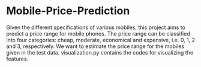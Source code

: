 # Mobile-Price-Prediction

Given the different specifications of various mobiles, this project aims to predict a price range for
mobile phones. The price range can be classified into four categories: cheap, moderate, economical
and expensive, i.e. 0, 1, 2 and 3, respectively. We want to estimate the price range for the mobiles
given in the test data. 
visualization.py contains the codes for visualizing the features.
